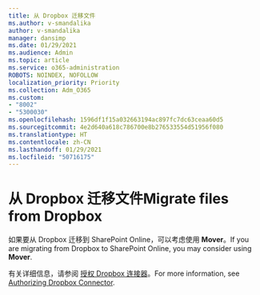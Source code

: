 ```yaml
---
title: 从 Dropbox 迁移文件
ms.author: v-smandalika
author: v-smandalika
manager: dansimp
ms.date: 01/29/2021
ms.audience: Admin
ms.topic: article
ms.service: o365-administration
ROBOTS: NOINDEX, NOFOLLOW
localization_priority: Priority
ms.collection: Adm_O365
ms.custom:
- "8002"
- "5300030"
ms.openlocfilehash: 1596df1f15a032663194ac897fc7dc63ceaa60d5
ms.sourcegitcommit: 4e2d640a618c786700e8b276533554d51956f080
ms.translationtype: HT
ms.contentlocale: zh-CN
ms.lasthandoff: 01/29/2021
ms.locfileid: "50716175"
---
```

# <a name="migrate-files-from-dropbox"></a><span data-ttu-id="db9bc-102">从 Dropbox 迁移文件</span><span class="sxs-lookup"><span data-stu-id="db9bc-102">Migrate files from Dropbox</span></span>

<span data-ttu-id="db9bc-103">如果要从 Dropbox 迁移到 SharePoint Online，可以考虑使用 **Mover**。</span><span class="sxs-lookup"><span data-stu-id="db9bc-103">If you are migrating from Dropbox to SharePoint Online, you may consider using **Mover**.</span></span>

<span data-ttu-id="db9bc-104">有关详细信息，请参阅 [授权 Dropbox 连接器](https://docs.microsoft.com/sharepointmigration/mover-dropbox)。</span><span class="sxs-lookup"><span data-stu-id="db9bc-104">For more information, see [Authorizing Dropbox Connector](https://docs.microsoft.com/sharepointmigration/mover-dropbox).</span></span>

